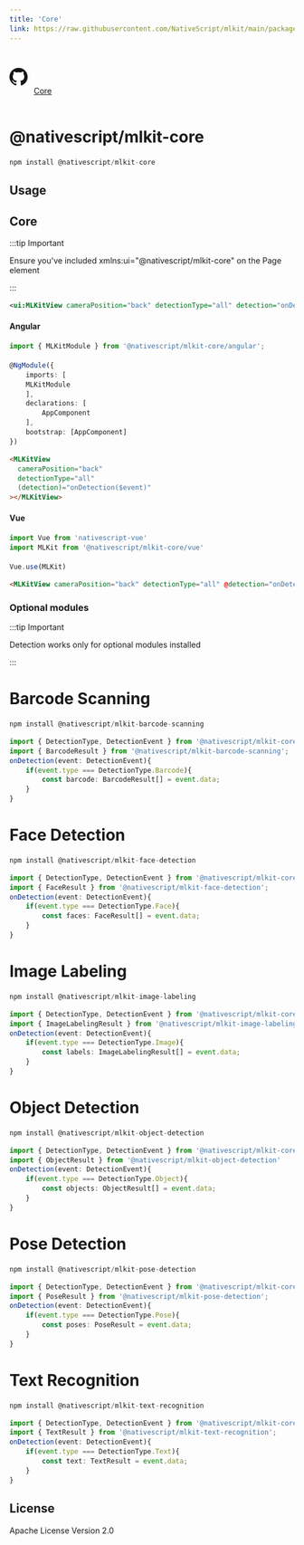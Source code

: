 ```yaml
---
title: 'Core'
link: https://raw.githubusercontent.com/NativeScript/mlkit/main/packages/mlkit-core/README.md
---
```


<div style="width: 100%; padding: 1.2em 0em">
	<img alt="github logo" src="../assets/images/github/GitHub-Mark-32px.png" style="display: inline; margin: 1em 0.5em 1em 0em">
	<a href="https://github.com/NativeScript/mlkit/tree/main/packages/mlkit-core" target="_blank" noopener>Core</a>
</div>

# @nativescript/mlkit-core

```javascript
npm install @nativescript/mlkit-core
```

## Usage

## Core

:::tip Important

Ensure you've included xmlns:ui="@nativescript/mlkit-core" on the Page element

:::

```xml
<ui:MLKitView cameraPosition="back" detectionType="all" detection="onDetection" />
```

#### Angular

```ts
import { MLKitModule } from '@nativescript/mlkit-core/angular';

@NgModule({
    imports: [
    MLKitModule
    ],
    declarations: [
        AppComponent
    ],
    bootstrap: [AppComponent]
})
```

```html
<MLKitView
  cameraPosition="back"
  detectionType="all"
  (detection)="onDetection($event)"
></MLKitView>
```

#### Vue

```ts
import Vue from 'nativescript-vue'
import MLKit from '@nativescript/mlkit-core/vue'

Vue.use(MLKit)
```

```html
<MLKitView cameraPosition="back" detectionType="all" @detection="onDetection" />
```

### Optional modules

:::tip Important

Detection works only for optional modules installed

:::

# Barcode Scanning

```javascript
npm install @nativescript/mlkit-barcode-scanning
```

```ts
import { DetectionType, DetectionEvent } from '@nativescript/mlkit-core';
import { BarcodeResult } from '@nativescript/mlkit-barcode-scanning';
onDetection(event: DetectionEvent){
    if(event.type === DetectionType.Barcode){
        const barcode: BarcodeResult[] = event.data;
    }
}
```

# Face Detection

```javascript
npm install @nativescript/mlkit-face-detection
```

```ts
import { DetectionType, DetectionEvent } from '@nativescript/mlkit-core';
import { FaceResult } from '@nativescript/mlkit-face-detection';
onDetection(event: DetectionEvent){
    if(event.type === DetectionType.Face){
        const faces: FaceResult[] = event.data;
    }
}
```

# Image Labeling

```javascript
npm install @nativescript/mlkit-image-labeling
```

```ts
import { DetectionType, DetectionEvent } from '@nativescript/mlkit-core';
import { ImageLabelingResult } from '@nativescript/mlkit-image-labeling';
onDetection(event: DetectionEvent){
    if(event.type === DetectionType.Image){
        const labels: ImageLabelingResult[] = event.data;
    }
}
```

# Object Detection

```javascript
npm install @nativescript/mlkit-object-detection
```

```ts
import { DetectionType, DetectionEvent } from '@nativescript/mlkit-core';
import { ObjectResult } from '@nativescript/mlkit-object-detection'
onDetection(event: DetectionEvent){
    if(event.type === DetectionType.Object){
        const objects: ObjectResult[] = event.data;
    }
}
```

# Pose Detection

```javascript
npm install @nativescript/mlkit-pose-detection
```

```ts
import { DetectionType, DetectionEvent } from '@nativescript/mlkit-core';
import { PoseResult } from '@nativescript/mlkit-pose-detection';
onDetection(event: DetectionEvent){
    if(event.type === DetectionType.Pose){
        const poses: PoseResult = event.data;
    }
}
```

# Text Recognition

```javascript
npm install @nativescript/mlkit-text-recognition
```

```ts
import { DetectionType, DetectionEvent } from '@nativescript/mlkit-core';
import { TextResult } from '@nativescript/mlkit-text-recognition';
onDetection(event: DetectionEvent){
    if(event.type === DetectionType.Text){
        const text: TextResult = event.data;
    }
}
```

## License

Apache License Version 2.0
